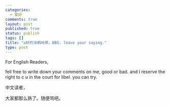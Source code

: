 ```yaml
--- 
categories: 
  - 爱好
comments: true
layout: post
published: true
status: publish
tags: []
title: "a轩的涂鸦地带，BBS. leave your saying."
type: post
---
```

<div id="msgcns!3725CC0EE38B1F6!265" class="bvMsg">For English Readers,
  
   fell free to write down your comments on me, good or bad. and I reserve the right to c u in the court for libel. you can try.


中文读者，

   大家都那么熟了。随便骂吧。</div>
